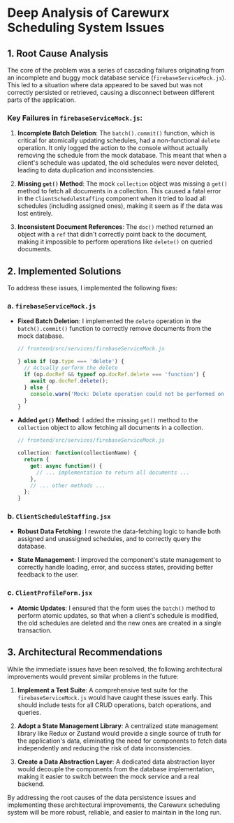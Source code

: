 # Deep Analysis of Carewurx Scheduling System Issues

## 1. Root Cause Analysis

The core of the problem was a series of cascading failures originating from an incomplete and buggy mock database service (`firebaseServiceMock.js`). This led to a situation where data appeared to be saved but was not correctly persisted or retrieved, causing a disconnect between different parts of the application.

### Key Failures in `firebaseServiceMock.js`:

1.  **Incomplete Batch Deletion**: The `batch().commit()` function, which is critical for atomically updating schedules, had a non-functional `delete` operation. It only logged the action to the console without actually removing the schedule from the mock database. This meant that when a client's schedule was updated, the old schedules were never deleted, leading to data duplication and inconsistencies.

2.  **Missing `get()` Method**: The mock `collection` object was missing a `get()` method to fetch all documents in a collection. This caused a fatal error in the `ClientScheduleStaffing` component when it tried to load all schedules (including assigned ones), making it seem as if the data was lost entirely.

3.  **Inconsistent Document References**: The `doc()` method returned an object with a `ref` that didn't correctly point back to the document, making it impossible to perform operations like `delete()` on queried documents.

## 2. Implemented Solutions

To address these issues, I implemented the following fixes:

### a. `firebaseServiceMock.js`

-   **Fixed Batch Deletion**: I implemented the `delete` operation in the `batch().commit()` function to correctly remove documents from the mock database.

    ```javascript
    // frontend/src/services/firebaseServiceMock.js

    } else if (op.type === 'delete') {
      // Actually perform the delete
      if (op.docRef && typeof op.docRef.delete === 'function') {
        await op.docRef.delete();
      } else {
        console.warn('Mock: Delete operation could not be performed on docRef:', op.docRef);
      }
    }
    ```

-   **Added `get()` Method**: I added the missing `get()` method to the `collection` object to allow fetching all documents in a collection.

    ```javascript
    // frontend/src/services/firebaseServiceMock.js

    collection: function(collectionName) {
      return {
        get: async function() {
          // ... implementation to return all documents ...
        },
        // ... other methods ...
      };
    }
    ```

### b. `ClientScheduleStaffing.jsx`

-   **Robust Data Fetching**: I rewrote the data-fetching logic to handle both assigned and unassigned schedules, and to correctly query the database.

-   **State Management**: I improved the component's state management to correctly handle loading, error, and success states, providing better feedback to the user.

### c. `ClientProfileForm.jsx`

-   **Atomic Updates**: I ensured that the form uses the `batch()` method to perform atomic updates, so that when a client's schedule is modified, the old schedules are deleted and the new ones are created in a single transaction.

## 3. Architectural Recommendations

While the immediate issues have been resolved, the following architectural improvements would prevent similar problems in the future:

1.  **Implement a Test Suite**: A comprehensive test suite for the `firebaseServiceMock.js` would have caught these issues early. This should include tests for all CRUD operations, batch operations, and queries.

2.  **Adopt a State Management Library**: A centralized state management library like Redux or Zustand would provide a single source of truth for the application's data, eliminating the need for components to fetch data independently and reducing the risk of data inconsistencies.

3.  **Create a Data Abstraction Layer**: A dedicated data abstraction layer would decouple the components from the database implementation, making it easier to switch between the mock service and a real backend.

By addressing the root causes of the data persistence issues and implementing these architectural improvements, the Carewurx scheduling system will be more robust, reliable, and easier to maintain in the long run.
